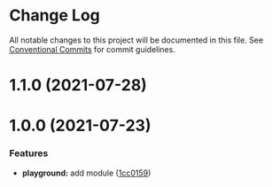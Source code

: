 # Change Log

All notable changes to this project will be documented in this file.
See [Conventional Commits](https://conventionalcommits.org) for commit guidelines.

# 1.1.0 (2021-07-28)



# 1.0.0 (2021-07-23)


### Features

* **playground:** add module ([1cc0159](https://github.com/niconiahi/vishuda/commit/1cc015994528aa1e0f6f7250f4b8c029508c8b9a))
